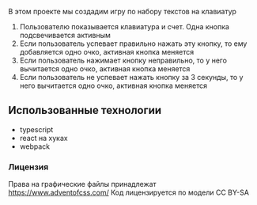В этом проекте мы создадим игру по набору текстов на клавиатур

1. Пользователю показывается клавиатура и счет. Одна кнопка подсвечивается активным
2. Если пользователь успевает правильно нажать эту кнопку, то ему добавляется одно очко, активная кнопка меняется
3. Если пользователь нажимает кнопку неправильно, то у него вычитается одно очко, активная кнопка меняется
4. Если пользователь не успевает нажать кнопку за 3 секунды, то у него вычитается одно очко, активная кнопка меняется

## Использованные технологии

* typescript
* react на хуках
* webpack


### Лицензия

Права на графические файлы принадлежат https://www.adventofcss.com/
Код лицензируется по модели CC BY-SA
